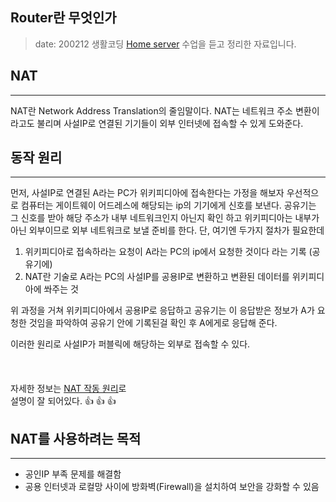 Router란 무엇인가 <Badge text="two" type="warn"  /> <Badge text="song" />
---

> date: 200212
> 생활코딩 [Home server](https://opentutorials.org/course/3265/20035) 수업을 듣고 정리한 자료입니다.


## NAT
---

NAT란 Network Address Translation의 줄임말이다.
NAT는 네트워크 주소 변환이라고도 불리며 사설IP로 연결된 기기들이 외부 인터넷에 접속할 수 있게 도와준다.


## 동작 원리
---

먼저, 사설IP로 연결된 A라는 PC가 위키피디아에 접속한다는 가정을 해보자
우선적으로 컴퓨터는 게이트웨이 어드레스에 해당되는 ip의 기기에게 신호를 보낸다.
공유기는 그 신호를 받아 해당 주소가 내부 네트워크인지 아닌지 확인 하고
위키피디아는 내부가 아닌 외부이므로 외부 네트워크로 보낼 준비를 한다.
단, 여기엔 두가지 절차가 필요한데

1. 위키피디아로 접속하라는 요청이 A라는 PC의 ip에서 요청한 것이다 라는 기록 (공유기에)
2. NAT란 기술로 A라는 PC의 사설IP를 공용IP로 변환하고 변환된 데이터를 위키피디아에 쏴주는 것

위 과정을 거쳐 위키피디아에서 공용IP로 응답하고 공유기는 이 응답받은 정보가 A가 요청한 것임을
파악하여 공유기 안에 기록된걸 확인 후 A에게로 응답해 준다.

이러한 원리로 사설IP가 퍼블릭에 해당하는 외부로 접속할 수 있다.
<br>
<br>
<br>
<br>
자세한 정보는 [NAT 작동 원리](https://5kyc1ad.tistory.com/254)로   
설명이 잘 되어있다. :+1: :+1: :+1:



## NAT를 사용하려는 목적
---

- 공인IP 부족 문제를 해결함
- 공용 인터넷과 로컬망 사이에 방화벽(Firewall)을 설치하여 보안을 강화할 수 있음
